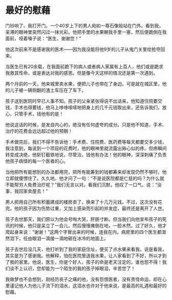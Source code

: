 # 最好的慰藉

门铃响了。我打开门。一个40岁上下的男人宛如一尊石像般站在门外。看到我，呆滞的眼神里突然闪过一抹光彩。他把手里的水果朝我手里一塞，然后便跪倒在我面前，哑着嗓子说：“医生，谢谢您！” 

他这次前来不是感谢我的医术——因为我没能将他9岁的儿子从鬼门关里给抢夺回来。 

当医生已有20余载，在我面前跪下的病人或者病人家属有上百人，他们或是跪求我救其性命，或是表达对我的感恩。但是像今天这样的情况还是第一次遇到。 

两个月前的一天，他来城里卖水果，便把儿子也带在了身边。可是就在城区里，他的儿子被一辆侧翻的渣土车压在了车下。 

孩子送到医院时早已人事不知。孩子的父亲紧张得说不出话来，他知道住院要交钱，手术也得要钱，他马上哆哆嗦嗦地把身上的几千元钱取出来，还告诉我们，放心，只管手术，钱他有的是！ 

他说这话的时候，是发自内心的，绝没有任何虚夸的成分。只是他不知道，手术、治疗的花费会远远超过他的预期！ 

手术做完后，我们不得不告诉他：手术费、住院费、医药费等每天都要交多少钱，我注意到，每说到一个项目的花费时，他的眼神里就流露出揪心似的疼。但疼瞬间转变成决绝，他斩钉截铁地说，尽管治，钱他有办法！他的眼神，深深刺痛了负责他孩子病情的每一个医者的心。 

当他把所有能想到的办法都用完，把所有能筹到的钱都筹来却发现仍然不够时，他立即就傻愣住了。久久地，他才问了一句：“不是说医院都是仁慈的吗？为什么就不能帮穷人免费治疗呢？”我们无言以对。看我们沉默，他叹了一口气，说：“没事，我回家卖屋去！” 

男人把用自己所有积蓄建成的楼房卖了，换来了十几万元钱。不过，这次没有花完。他的孩子因为伤势过重，又加上感染而引起的并发症，最终还是离开了人世。 

孩子去世那天，我们原以为他会号啕大哭，肝肠寸断。但当我们向他宣布孩子的死讯的时候，他只是呆立了一会儿，然后慢慢瘫倒在地，一脸木然。过了好久，他才爬起身来说：“谢谢！”这两个字冒出来的时候，连我在内，病房里的四个医生都潸然泪下，任由眼泪一滴接一滴地砸在冰冷的地面上。 

孩子去世后没几天，他打听到了我的家庭住址，便买了点水果来看我。说是看我，其实是为了感谢我。他解释，怕在医院里送我水果，让人家看到了不好，所以才到了我的家里。他说，医生，你是个好人，孩子的命是老天注定的，谁也怨不得！我们谈不上认识，您却能为一个陌生的我的孩子掉眼泪，辛苦您了！ 

我做梦也不会想到，刚经历丧子之痛的他，没有怨恨医者，没有责怪命运，却在心里谨记他人为他儿子流下的泪水，这泪水也许对于他来说，是最高的礼遇和最好的慰藉。